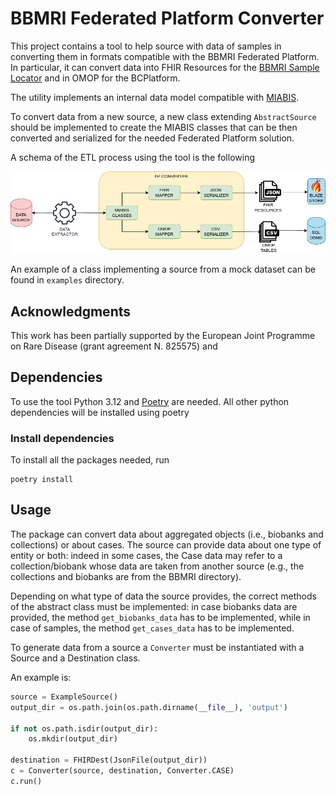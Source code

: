 # BBMRI Federated Platform Converter 

This project contains a tool to help source with data of samples in converting them in formats compatible
with the BBMRI Federated Platform. In particular, it can convert data into FHIR Resources for the 
[BBMRI Sample Locator](https://samply.github.io/bbmri-fhir-ig/overview.html) and in OMOP for the BCPlatform. 

The utility implements an internal data model compatible with [MIABIS](https://github.com/BBMRI-ERIC/miabis).

To convert data from a new source, a new class extending `AbstractSource` should be implemented to create the MIABIS
classes that can be then converted and serialized for the needed Federated Platform solution.

A schema of the ETL process using the tool is the following

![ETL PROCESS](images/etl_process.png)

An example of a class implementing a source from a mock dataset can be found in `examples` directory.

## Acknowledgments

This work has been partially supported by the European Joint Programme on Rare Disease (grant agreement N. 825575) and

## Dependencies

To use the tool Python 3.12 and [Poetry](https://python-poetry.org/) are needed. All other python dependencies will 
be installed using poetry

### Install dependencies

To install all the packages needed, run

```commandline
poetry install
```

## Usage
The package can convert data about aggregated objects (i.e., biobanks and collections) or about cases.
The source can provide data about one type of entity or both: indeed in some cases, the Case data may refer to a 
collection/biobank whose data are taken from another source (e.g., the collections and biobanks are from the 
BBMRI directory). 

Depending on what type of data the source provides, the correct methods of the abstract class must be implemented:
in case biobanks data are provided, the method `get_biobanks_data` has to be implemented, while in case of samples,
the method `get_cases_data` has to be implemented. 

To generate data from a source a `Converter` must be instantiated with a Source and a Destination class. 

An example is:

```python
source = ExampleSource()
output_dir = os.path.join(os.path.dirname(__file__), 'output')

if not os.path.isdir(output_dir):
    os.mkdir(output_dir)

destination = FHIRDest(JsonFile(output_dir))
c = Converter(source, destination, Converter.CASE)
c.run()
```